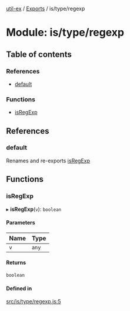 [util-ex](../README.md) / [Exports](../modules.md) / is/type/regexp

# Module: is/type/regexp

## Table of contents

### References

- [default](is_type_regexp.md#default)

### Functions

- [isRegExp](is_type_regexp.md#isregexp)

## References

### default

Renames and re-exports [isRegExp](is_type_regexp.md#isregexp)

## Functions

### isRegExp

▸ **isRegExp**(`v`): `boolean`

#### Parameters

| Name | Type |
| :------ | :------ |
| `v` | `any` |

#### Returns

`boolean`

#### Defined in

[src/is/type/regexp.js:5](https://github.com/snowyu/util-ex.js/blob/c071696/src/is/type/regexp.js#L5)
